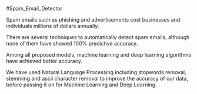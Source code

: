 #Spam_Email_Detector

Spam emails such as phishing and advertisements cost businesses and individuals millions of dollars annually.

There are several techniques to automatically detect spam emails, although none of them have showed 100% predictive accuracy.

Among all proposed models, machine learning and deep learning algorithms have achieved better accuracy.

We have used Natural Language Processing including stopwords removal, stemming and ascii character removal to improve the accuracy of our data, before passing it on for Machine Learning and Deep Learning.
